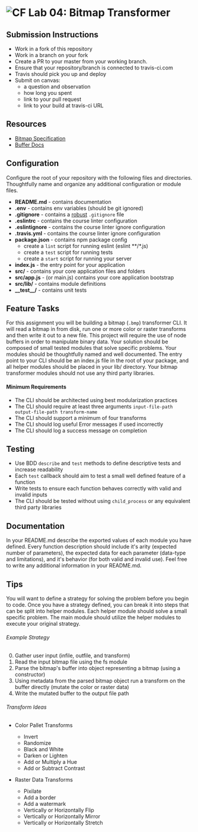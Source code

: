 ![CF](https://travis-ci.com/Confalone/04-data-modeling-and-binary.svg?branch=master) Lab 04: Bitmap Transformer
===

## Submission Instructions
* Work in a fork of this repository
* Work in a branch on your fork
* Create a PR to your master from your working branch.
* Ensure that your repository/branch is connected to travis-ci.com
* Travis should pick you up and deploy
* Submit on canvas:
  * a question and observation
  * how long you spent
  * link to your pull request
  * link to your build at travis-ci URL

## Resources  
* [Bitmap Specification](https://en.wikipedia.org/wiki/BMP_file_format)
* [Buffer Docs](https://nodejs.org/api/buffer.html)

## Configuration 
Configure the root of your repository with the following files and directories. Thoughtfully name and organize any additional configuration or module files.
* **README.md** - contains documentation
* **.env** - contains env variables (should be git ignored)
* **.gitignore** - contains a [robust](http://gitignore.io) `.gitignore` file 
* **.eslintrc** - contains the course linter configuration
* **.eslintignore** - contains the course linter ignore configuration
* **.travis.yml** - contains the course linter ignore configuration
* **package.json** - contains npm package config
  * create a `lint` script for running eslint (eslint **/*.js)
  * create a `test` script for running tests
  * create a `start` script for running your server
* **index.js** - the entry point for your application
* **src/** - contains your core application files and folders
* **src/app.js** - (or main.js) contains your core application bootstrap
* **src/lib/** - contains module definitions
* **\_\_test\_\_/** - contains unit tests

## Feature Tasks
For this assignment you will be building a bitmap (`.bmp`) transformer CLI. It will read a bitmap in from disk, run one or more color or raster transforms and then write it out to a new file. This project will require the use of node buffers in order to manipulate binary data. Your solution should be composed of small tested modules that solve specific problems. Your modules should be thoughtfully named and well documented. The entry point to your CLI should be an index.js file in the root of your package, and all helper modules should be placed in your lib/ directory. Your bitmap transformer modules should not use any third party libraries.

#### Minimum Requirements
* The CLI should be architected using best modularization practices
* The CLI should require at least three arguments `input-file-path output-file-path transform-name` 
* The CLI should support a minimum of four transforms
* The CLI should log useful Error messages if used incorrectly
* The CLI should log a success message on completion

## Testing 
* Use BDD `describe` and `test` methods to define descriptive tests and increase readability
* Each `test` callback should aim to test a small well defined feature of a function
* Write tests to ensure each function behaves correctly with valid and invalid inputs
* The CLI should be tested without using `child_process` or any equivalent third party libraries

##  Documentation
In your README.md describe the exported values of each module you have defined. Every function description should include it's arity (expected number of parameters), the expected data for each parameter (data-type and limitations), and it's behavior (for both valid and invalid use). Feel free to write any additional information in your README.md.

## Tips
You will want to define a strategy for solving the problem before you begin to code. Once you have a strategy defined, you can break it into steps that can be split into helper modules. Each helper module should solve a small specific problem. The main module should utilize the helper modules to execute your original strategy.

###### Example Strategy 
0. Gather user input (infile, outfile, and transform)
0. Read the input bitmap file using the fs module 
0. Parse the bitmap's buffer into object representing a bitmap (using a constructor)
0. Using metadata from the parsed bitmap object run a transform on the buffer directly (mutate the color or raster data)
0. Write the mutated buffer to the output file path

###### Transform Ideas
* Color Pallet Transforms 
  * Invert 
  * Randomize
  * Black and White
  * Darken or Lighten
  * Add or Multiply a Hue
  * Add or Subtract Contrast
  
* Raster Data Transforms
  * Pixilate
  * Add a border
  * Add a watermark
  * Vertically or Horizontally Flip
  * Vertically or Horizontally Mirror
  * Vertically or Horizontally Stretch
